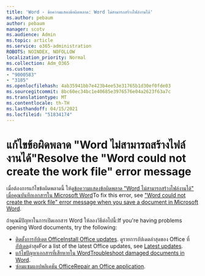 ```yaml
---
title: 'Word - ข้อความแสดงข้อผิดพลาด: Word ไม่สามารถสร้างไฟล์งานได้'
ms.author: pebaum
author: pebaum
manager: scotv
ms.audience: Admin
ms.topic: article
ms.service: o365-administration
ROBOTS: NOINDEX, NOFOLLOW
localization_priority: Normal
ms.collection: Adm_O365
ms.custom:
- "9000583"
- "3185"
ms.openlocfilehash: 4ab35941bb7e423b4ee53e31765b1d30ef0fde03
ms.sourcegitcommit: 8bc60ec34bc1e40685e3976576e04a2623f63a7c
ms.translationtype: MT
ms.contentlocale: th-TH
ms.lasthandoff: 04/15/2021
ms.locfileid: "51834174"
---
```

# <a name="resolve-the-word-could-not-create-the-work-file-error-message"></a><span data-ttu-id="236e8-102">แก้ไขข้อผิดพลาด "Word ไม่สามารถสร้างไฟล์งานได้"</span><span class="sxs-lookup"><span data-stu-id="236e8-102">Resolve the "Word could not create the work file" error message</span></span>

<span data-ttu-id="236e8-103">เมื่อต้องการแก้ไขข้อผิดพลาดนี้ ให้ดู[ข้อความแสดงข้อผิดพลาด "Word ไม่สามารถสร้างไฟล์งานได้" เมื่อคุณบันทึกเอกสารใน Microsoft Word](https://docs.microsoft.com/office/troubleshoot/word/word-could-not-create-the-work-file)</span><span class="sxs-lookup"><span data-stu-id="236e8-103">To fix this error, see ["Word could not create the work file" error message when you save a document in Microsoft Word](https://docs.microsoft.com/office/troubleshoot/word/word-could-not-create-the-work-file).</span></span>

<span data-ttu-id="236e8-104">ถ้าคุณมีปัญหาในการเปิดเอกสาร Word ให้ลองวิธีต่อไปนี้:</span><span class="sxs-lookup"><span data-stu-id="236e8-104">If you're having problems opening Word documents, try the following:</span></span>

- <span data-ttu-id="236e8-105">[ติดตั้งการอัปเดต Office](https://support.office.com/article/2ab296f3-7f03-43a2-8e50-46de917611c5)</span><span class="sxs-lookup"><span data-stu-id="236e8-105">[Install Office updates](https://support.office.com/article/2ab296f3-7f03-43a2-8e50-46de917611c5).</span></span> <span data-ttu-id="236e8-106">ดูรายการอัปเดตล่าสุดของ Office ที่ [อัปเดต](https://docs.microsoft.com/officeupdates/office-updates-msi)ล่าสุด</span><span class="sxs-lookup"><span data-stu-id="236e8-106">For a list of the latest Office updates, see [Latest updates](https://docs.microsoft.com/officeupdates/office-updates-msi).</span></span>
- <span data-ttu-id="236e8-107">[แก้ไขปัญหาเอกสารที่เสียหายใน Word](https://docs.microsoft.com/office/troubleshoot/word/damaged-documents-in-word)</span><span class="sxs-lookup"><span data-stu-id="236e8-107">[Troubleshoot damaged documents in Word](https://docs.microsoft.com/office/troubleshoot/word/damaged-documents-in-word).</span></span>
- <span data-ttu-id="236e8-108">[ซ่อมแซมแอปพลิเคชัน Office](https://support.office.com/Article/Repair-an-Office-application-7821d4b6-7c1d-4205-aa0e-a6b40c5bb88b)</span><span class="sxs-lookup"><span data-stu-id="236e8-108">[Repair an Office application](https://support.office.com/Article/Repair-an-Office-application-7821d4b6-7c1d-4205-aa0e-a6b40c5bb88b).</span></span>